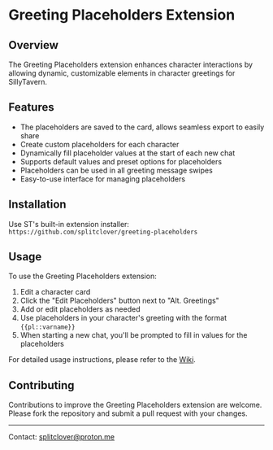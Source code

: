 # Greeting Placeholders Extension

## Overview

The Greeting Placeholders extension enhances character interactions by allowing dynamic, customizable elements in character greetings for SillyTavern.

## Features

- The placeholders are saved to the card, allows seamless export to easily share
- Create custom placeholders for each character
- Dynamically fill placeholder values at the start of each new chat
- Supports default values and preset options for placeholders
- Placeholders can be used in all greeting message swipes
- Easy-to-use interface for managing placeholders

## Installation

Use ST's built-in extension installer:
`https://github.com/splitclover/greeting-placeholders`

## Usage

To use the Greeting Placeholders extension:

1. Edit a character card
2. Click the "Edit Placeholders" button next to "Alt. Greetings"
3. Add or edit placeholders as needed
4. Use placeholders in your character's greeting with the format `{{pl::varname}}`
5. When starting a new chat, you'll be prompted to fill in values for the placeholders

For detailed usage instructions, please refer to the [Wiki](https://github.com/splitclover/greeting-placeholders/wiki).

## Contributing

Contributions to improve the Greeting Placeholders extension are welcome. Please fork the repository and submit a pull request with your changes.

---

Contact: splitclover@proton.me
